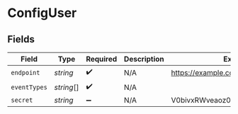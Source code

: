 # ConfigUser


## Fields

| Field                            | Type                             | Required                         | Description                      | Example                          |
| -------------------------------- | -------------------------------- | -------------------------------- | -------------------------------- | -------------------------------- |
| `endpoint`                       | *string*                         | :heavy_check_mark:               | N/A                              | https://example.com              |
| `eventTypes`                     | *string*[]                       | :heavy_check_mark:               | N/A                              |                                  |
| `secret`                         | *string*                         | :heavy_minus_sign:               | N/A                              | V0bivxRWveaoz08afqjU6Ko/jwO0Cb+3 |